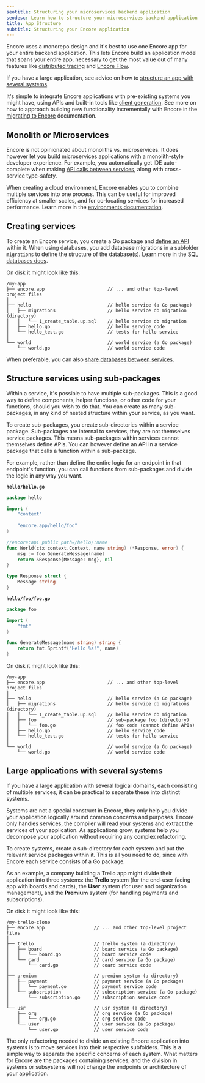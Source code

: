 ```yaml
---
seotitle: Structuring your microservices backend application
seodesc: Learn how to structure your microservices backend application. See recommended app structures for monoliths, small microservices backends, and large scale microservices applications.
title: App Structure
subtitle: Structuring your Encore application
---
```


Encore uses a monorepo design and it's best to use one Encore app for your entire backend application. This lets Encore build an application model that spans your entire app, necessary to get the most value out of many
features like [distributed tracing](/docs/observability/tracing) and [Encore Flow](/docs/develop/encore-flow).

If you have a large application, see advice on how to [structure an app with several systems](/docs/develop/app-structure#large-applications-with-several-systems). 

It's simple to integrate Encore applications with pre-existing systems you might have, using APIs and built-in tools like [client generation](/docs/develop/client-generation). See more on how to approach building new functionality incrementally with Encore in the [migrating to Encore](/docs/how-to/migrate-to-encore) documentation.

## Monolith or Microservices

Encore is not opinionated about monoliths vs. microservices. It does however let you build microservices applications with a monolith-style developer experience. For example, you automatically get IDE auto-complete when making [API calls between services](/docs/primitives/services-and-apis#calling-apis), along with cross-service type-safety.

When creating a cloud environment, Encore enables you to combine multiple services into one process. This can be useful for improved efficiency at smaller scales, and for co-locating services for increased performance. Learn more in the [environments documentation](/docs/deploy/environments#cloud-environments).

## Creating services

To create an Encore service, you create a Go package and
[define an API](/docs/develop/services-and-apis) within it. When using databases, you add database migrations in a subfolder `migrations` to define the structure of the database(s). Learn more in the [SQL databases docs](/docs/develop/databases).

On disk it might look like this:

```
/my-app
├── encore.app                       // ... and other top-level project files
│
├── hello                            // hello service (a Go package)
│   ├── migrations                   // hello service db migration (directory)
│   │   └── 1_create_table.up.sql    // hello service db migration
│   ├── hello.go                     // hello service code
│   └── hello_test.go                // tests for hello service
│
└── world                            // world service (a Go package)
    └── world.go                     // world service code
```

When preferable, you can also [share databases between services](/docs/how-to/share-db-between-services).

## Structure services using sub-packages

Within a service, it's possible to have multiple sub-packages. This is a good way to define components, helper
functions, or other code for your functions, should you wish to do that. You can create as many sub-packages, in any kind of nested structure within your service, as you want.

To create sub-packages, you create sub-directories within a service package. Sub-packages are internal to services,
they are not themselves service packages. This means sub-packages within services cannot
themselves define APIs.
You can however define an API in a service package that calls a function within a sub-package.

For example, rather than define the entire logic for an endpoint in that endpoint's function, you can call functions
from sub-packages and divide the logic in any way you want.

**`hello/hello.go`**

```go
package hello

import (
	"context"
	
	"encore.app/hello/foo"
)

//encore:api public path=/hello/:name
func World(ctx context.Context, name string) (*Response, error) {
	msg := foo.GenerateMessage(name)
	return &Response{Message: msg}, nil
}

type Response struct {
    Message string
}
```

**`hello/foo/foo.go`**

```go
package foo

import (
	"fmt"
)

func GenerateMessage(name string) string {
	return fmt.Sprintf("Hello %s!", name)
}

```

On disk it might look like this:

```
/my-app
├── encore.app                       // ... and other top-level project files
│
├── hello                            // hello service (a Go package)
│   ├── migrations                   // hello service db migrations (directory)
│   │   └── 1_create_table.up.sql    // hello service db migration
│   ├── foo                          // sub-package foo (directory)
│   │   └── foo.go                   // foo code (cannot define APIs)
│   ├── hello.go                     // hello service code
│   └── hello_test.go                // tests for hello service
│
└── world                            // world service (a Go package)
    └── world.go                     // world service code
```

## Large applications with several systems

If you have a large application with several logical domains, each consisting of multiple services, it can be practical
to separate these into distinct systems.

Systems are not a special construct in Encore, they only help you divide your application logically around common concerns and purposes. Encore only handles services, the compiler will read your
systems and extract the services of your application. As applications grow, systems help you decompose your application
without requiring any complex refactoring.

To create systems, create a sub-directory for each system and put the relevant service packages within it.
This is all you need to do, since with Encore each service consists of a Go package.

As an example, a company building a Trello app might divide their application into three systems: the **Trello** system
(for the end-user facing app with boards and cards), the **User** system (for user and organization management), and
the **Premium** system (for handling payments and subscriptions).

On disk it might look like this:

```
/my-trello-clone
├── encore.app                  // ... and other top-level project files
│
├── trello                      // trello system (a directory)
│   ├── board                   // board service (a Go package)
│   │   └── board.go            // board service code
│   └── card                    // card service (a Go package)
│       └── card.go             // coard service code
│
├── premium                     // premium system (a directory)
│   ├── payment                 // payment service (a Go package)
│   │   └── payment.go          // payment service code
│   └── subscription            // subscription service (a Go package)
│       └── subscription.go     // subscription service code
│
└── usr                         // usr system (a directory)
    ├── org                     // org service (a Go package)
    │   └── org.go              // org service code
    └── user                    // user service (a Go package)
        └── user.go             // user service code
```

The only refactoring needed to divide an existing Encore application into systems is to move services into their respective
subfolders. This is a simple way to separate the specific concerns of each system. What matters for Encore are the packages containing services, and the division in systems or subsystems will not change the endpoints or
architecture of your application.
